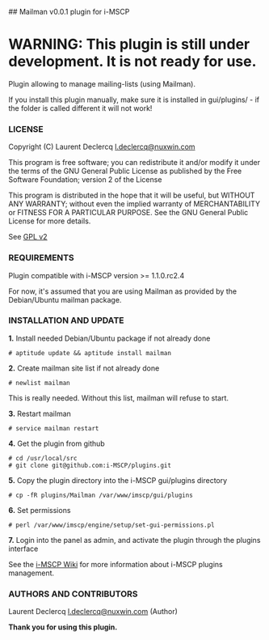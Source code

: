 ## Mailman v0.0.1 plugin for i-MSCP

# WARNING: This plugin is still under development. It is not ready for use.

Plugin allowing to manage mailing-lists (using Mailman).

If you install this plugin manually, make sure it is installed in
gui/plugins/ - if the folder is called different it will not work!

### LICENSE

Copyright (C) Laurent Declercq <l.declercq@nuxwin.com>

This program is free software; you can redistribute it and/or modify
it under the terms of the GNU General Public License as published by
the Free Software Foundation; version 2 of the License

This program is distributed in the hope that it will be useful,
but WITHOUT ANY WARRANTY; without even the implied warranty of
MERCHANTABILITY or FITNESS FOR A PARTICULAR PURPOSE.  See the
GNU General Public License for more details.

See [GPL v2](http://www.gnu.org/licenses/gpl-2.0.html "GPL v2")

### REQUIREMENTS

Plugin compatible with i-MSCP version >= 1.1.0.rc2.4

For now, it's assumed that you are using Mailman as provided by the
Debian/Ubuntu mailman package.

### INSTALLATION AND UPDATE

**1.** Install needed Debian/Ubuntu package if not already done

	# aptitude update && aptitude install mailman

**2.** Create mailman site list if not already done

	# newlist mailman

This is really needed. Without this list, mailman will refuse to start.

**3.** Restart mailman

	# service mailman restart

**4.** Get the plugin from github

	# cd /usr/local/src
	# git clone git@github.com:i-MSCP/plugins.git

**5.** Copy the plugin directory into the i-MSCP gui/plugins directory

	# cp -fR plugins/Mailman /var/www/imscp/gui/plugins

**6.** Set permissions

	# perl /var/www/imscp/engine/setup/set-gui-permissions.pl

**7.** Login into the panel as admin, and activate the plugin through the plugins interface

See the [i-MSCP Wiki](http://wiki.i-mscp.net/doku.php?id=plugins:management "Plugin Management Interface") for more information about i-MSCP plugins management.

### AUTHORS AND CONTRIBUTORS

Laurent Declercq <l.declercq@nuxwin.com> (Author)

**Thank you for using this plugin.**
